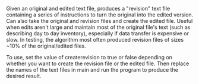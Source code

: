 Given an original and edited text file, produces a "revision" text file containing a series of instructions to turn the original into the edited version. Can also take the original and revision files and create the edited file. 
Useful when edits aren't large and maintain most of the original file's text (such as describing day to day inventory), especially if data transfer is expensive or slow. In testing, the algorithm most often produced revision files of sizes ~10% of the original/edited files.

To use, set the value of createrevision to true or false depending on whether you want to create the revision file or the edited file. Then replace the names of the text files in main and run the program to produce the desired result.
